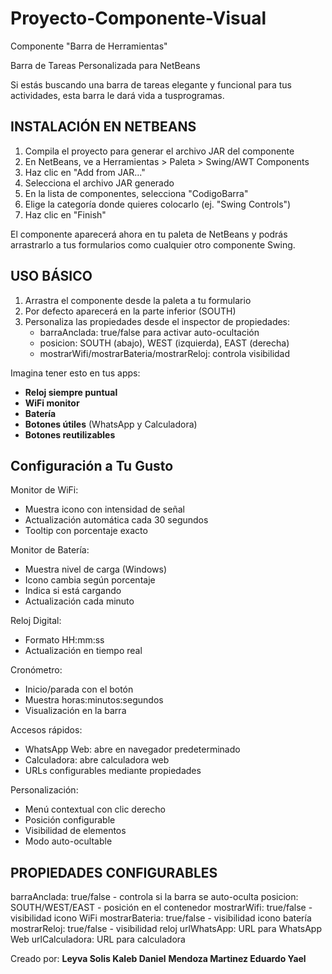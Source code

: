 # Proyecto-Componente-Visual
Componente "Barra de Herramientas"

Barra de Tareas Personalizada para NetBeans

Si estás buscando una barra de tareas elegante y funcional para tus actividades, esta barra le dará vida a tusprogramas. 

INSTALACIÓN EN NETBEANS
----------------------
1. Compila el proyecto para generar el archivo JAR del componente
2. En NetBeans, ve a Herramientas > Paleta > Swing/AWT Components
3. Haz clic en "Add from JAR..."
4. Selecciona el archivo JAR generado
5. En la lista de componentes, selecciona "CodigoBarra"
6. Elige la categoría donde quieres colocarlo (ej. "Swing Controls")
7. Haz clic en "Finish"

El componente aparecerá ahora en tu paleta de NetBeans y podrás arrastrarlo a tus formularios como cualquier otro componente Swing.

USO BÁSICO
---------
1. Arrastra el componente desde la paleta a tu formulario
2. Por defecto aparecerá en la parte inferior (SOUTH)
3. Personaliza las propiedades desde el inspector de propiedades:
   - barraAnclada: true/false para activar auto-ocultación
   - posicion: SOUTH (abajo), WEST (izquierda), EAST (derecha)
   - mostrarWifi/mostrarBateria/mostrarReloj: controla visibilidad

Imagina tener esto en tus apps:
- **Reloj siempre puntual** 
- **WiFi monitor** 
- **Batería** 
- **Botones útiles** (WhatsApp y Calculadora)
- **Botones reutilizables**

##  Configuración a Tu Gusto
 Monitor de WiFi:
   - Muestra icono con intensidad de señal
   - Actualización automática cada 30 segundos
   - Tooltip con porcentaje exacto

 Monitor de Batería:
   - Muestra nivel de carga (Windows)
   - Icono cambia según porcentaje
   - Indica si está cargando
   - Actualización cada minuto

 Reloj Digital:
   - Formato HH:mm:ss
   - Actualización en tiempo real

 Cronómetro:
   - Inicio/parada con el botón
   - Muestra horas:minutos:segundos
   - Visualización en la barra

 Accesos rápidos:
   - WhatsApp Web: abre en navegador predeterminado
   - Calculadora: abre calculadora web
   - URLs configurables mediante propiedades

 Personalización:
   - Menú contextual con clic derecho
   - Posición configurable
   - Visibilidad de elementos
   - Modo auto-ocultable

PROPIEDADES CONFIGURABLES
------------------------
 barraAnclada: true/false - controla si la barra se auto-oculta
 posicion: SOUTH/WEST/EAST - posición en el contenedor
 mostrarWifi: true/false - visibilidad icono WiFi
 mostrarBateria: true/false - visibilidad icono batería
 mostrarReloj: true/false - visibilidad reloj
 urlWhatsApp: URL para WhatsApp Web
 urlCalculadora: URL para calculadora

Creado por: 
**Leyva Solis Kaleb Daniel** 
**Mendoza Martinez Eduardo Yael**
